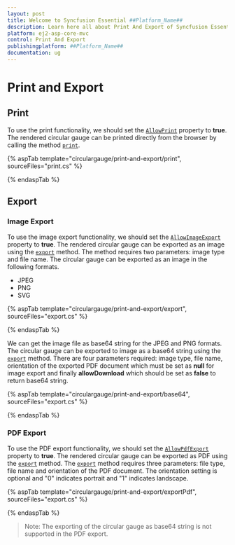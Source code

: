```yaml
---
layout: post
title: Welcome to Syncfusion Essential ##Platform_Name##
description: Learn here all about Print And Export of Syncfusion Essential ##Platform_Name## widgets based on HTML5 and jQuery.
platform: ej2-asp-core-mvc
control: Print And Export
publishingplatform: ##Platform_Name##
documentation: ug
---
```


# Print and Export

## Print

To use the print functionality, we should set the [`AllowPrint`](https://ej2.syncfusion.com/documentation/api/circular-gauge/#allowprint) property to **true**. The rendered circular gauge can be printed directly from the browser by calling the method [`print`](https://ej2.syncfusion.com/documentation/api/circular-gauge/#print).

{% aspTab template="circulargauge/print-and-export/print", sourceFiles="print.cs" %}

{% endaspTab %}

## Export

### Image Export

To use the image export functionality, we should set the [`AllowImageExport`](https://ej2.syncfusion.com/documentation/api/circular-gauge/#allowimageexport) property to **true**. The rendered circular gauge can be exported as an image using the [`export`](https://ej2.syncfusion.com/documentation/api/circular-gauge/#export) method. The method requires two parameters: image type and file name. The circular gauge can be exported as an image in the following formats.

* JPEG
* PNG
* SVG

{% aspTab template="circulargauge/print-and-export/export", sourceFiles="export.cs" %}

{% endaspTab %}

We can get the image file as base64 string for the JPEG and PNG formats. The circular gauge can be exported to image as a base64 string using the [`export`](https://ej2.syncfusion.com/documentation/api/circular-gauge/#export) method. There are four parameters required: image type, file name, orientation of the exported PDF document which must be set as **null** for image export and finally **allowDownload** which should be set as **false** to return base64 string.

{% aspTab template="circulargauge/print-and-export/base64", sourceFiles="export.cs" %}

{% endaspTab %}

### PDF Export

To use the PDF export functionality, we should set the [`AllowPdfExport`](https://ej2.syncfusion.com/documentation/api/circular-gauge/#allowpdfexport) property to **true**. The rendered circular gauge can be exported as PDF using the [`export`](https://ej2.syncfusion.com/documentation/api/circular-gauge/#export) method. The [`export`](https://ej2.syncfusion.com/documentation/api/circular-gauge/#export) method requires three parameters: file type, file name and orientation of the PDF document. The orientation setting is optional and "0" indicates portrait and "1" indicates landscape.

{% aspTab template="circulargauge/print-and-export/exportPdf", sourceFiles="export.cs" %}

{% endaspTab %}

>Note: The exporting of the circular gauge as base64 string is not supported in the PDF export.